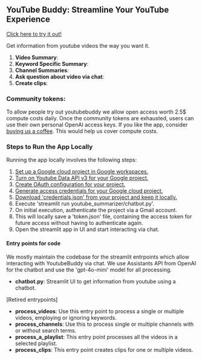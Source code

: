 ## YouTube Buddy: Streamline Your YouTube Experience

[Click here to try it out!](https://youtubebuddy.streamlit.app/)

Get information from youtube videos the way you want it.

1. **Video Summary**:
2. **Keyword Specific Summary**:
3. **Channel Summaries**: 
4. **Ask question about video via chat**:
5. **Create clips**: 


### Community tokens:
To allow people try out youtubebuddy we allow open access worth 2.5$ compute costs daily. Once the community tokens are exhausted, users can use their own personal OpenAI access keys.
If you like the app, consider [buying us a coffee](https://buymeacoffee.com/akashe). This would help us cover compute costs.


### Steps to Run the App Locally

Running the app locally involves the following steps:

1. [Set up a Google cloud project in Google workspaces.](https://developers.google.com/workspace/guides/get-started)
2. [Turn on Youtube Data API v3 for your Google project.](https://www.youtube.com/watch?v=fN8WwVQTWYk)
3. [Create OAuth configuration for your project.](https://developers.google.com/workspace/guides/configure-oauth-consent)
4. [Generate access credentials for your Google cloud project.](https://developers.google.com/workspace/guides/create-credentials)
5. [Download 'credentials.json' from your project and keep it locally.](https://techiejackieblogs.com/how-to-create-google-mail-api-credentials-json/)
6. Execute 'streamlit run youtube_summarizer/chatbot.py'.
7. On initial execution, authenticate the project via a Gmail account.
8. This will locally save a 'token.json' file, containing the access token for future access without having to authenticate again.
9. Open the streamlit app in UI and start interacting via chat.


#### Entry points for code
We mostly maintain the codebase for the streamlit entrpoints which allow interacting with YoutubeBuddy via chat. We use Assistants API from OpenAI for the chatbot and use the 'gpt-4o-mini' model for all processing.
- **chatbot.py**: Streamlit UI to get information from youtube using a chatbot.

[Retired entrypoints]
- **process_videos**: Use this entry point to process a single or multiple videos, employing or ignoring keywords.
- **process_channels**: Use this to process single or multiple channels with or without search terms.
- **process_a_playlist**: This entry point processes all the videos in a selected playlist.
- **process_clips**: This entry point creates clips for one or multiple videos.
